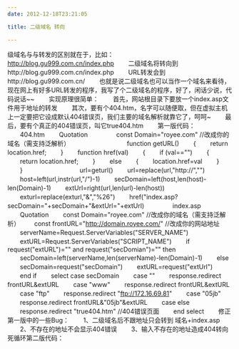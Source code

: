 ```yaml
---
date: 2012-12-18T23:21:05

title: 二级域名 转向

---
```


级域名与与转发的区别就在于，比如： 　　http://blog.gu999.com.cn/index.php 　　二级域名将转向到http://blog.gu999.com.cn/index.php 　　URL转发会到http://blog.gu999.com.cn/ 　　也就是说二级域名也可以当作一个域名来看待，现在网上有好多URL转发的程序，我写了个二级域名的程序，好了，闲话少说，代码说话~~ 　　实现原理很简单： 　　首先，网站根目录下要放一个index.asp文件用于地址的转发 　　其次，要有个404.htm，名字可以随便取，但在虚拟主机上一定要把它设成默认404错误页，我们主要的域名解析就靠它了，呵呵~ 　　最后，要有个真正的404错误页，叫它true404.htm 　　第一版代码： 　　404.htm 　　Quotation 　　 　　const Domain="royee.com" //改成你的域名（需支持泛解析） 　　 　　 　　 　　function getURL() 　　{ 　　return location.href; 　　} 　　function href(val) 　　{ 　　if (val=="") 　　{ 　　return location.href; 　　} 　　else 　　{ 　　location.href=val 　　} 　　} 　　 　　 　　 　　url=geturl() 　　url=replace(url,"http://","") 　　host=left(url,instr(url,"/")-1) 　　secDomain=left(host,len(host)-len(Domain)-1) 　　extUrl=right(url,len(url)-len(host)) 　　exturl=replace(exturl,"&amp;","%26") 　　href("index.asp?secDomain="+secDomain+"&amp;extUrl="+extUrl) 　　 　　index.asp 　　Quotation 　　const Domain="royee.com" //改成你的域名（需支持泛解析） 　　const frontURL="http://domain.royee.com/" //改成你的网站地址 　　serverName=Request.ServerVariables("SERVER_NAME") 　　extURL=Request.ServerVariables("SCRIPT_NAME") 　　if request("extURL")="" and request("secDomian")="" then 　　secDomain=left(serverName,len(serverName)-len(Domain)-1) 　　else 　　secDomain=request("secDomain") 　　extURL=request("extUrl") 　　end if 　　select case secDomain 　　case "" 　　response.redirect frontURL&amp;extURL 　　case "www" 　　response.redirect frontURL&amp;extURL 　　case "ftp" 　　response.redirect "ftp://172.16.69.81" 　　case "05jb" 　　response.redirect frontURL&amp;"05jb"&amp;extURL 　　case else 　　response.redirect "true404.htm" //404错误页面 　　end select 　　修正第一版中的一些Bug： 　　1、二级域名后不跟地址只会转到 域名+index.asp 　　2、不存在的地址不会显示404错误 　　3、输入不存在的地址造成404转向死循环第二版代码：
